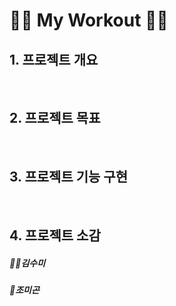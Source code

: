 # 🏋️‍♂️ My Workout 🏋️‍♀️ 

## 1. 프로젝트 개요



<br>

## 2. 프로젝트 목표



<br>

## 3. 프로젝트 기능 구현



<br>

## 4. 프로젝트 소감

##### **💃🏻김수미** 


##### **🤸조미곤**
